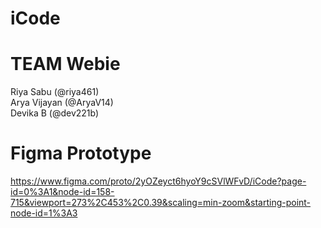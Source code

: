 # iCode
# TEAM Webie
Riya Sabu (@riya461)<br>
Arya Vijayan (@AryaV14) <br>
Devika B (@dev221b)
# Figma Prototype
https://www.figma.com/proto/2yOZeyct6hyoY9cSVlWFvD/iCode?page-id=0%3A1&node-id=158-715&viewport=273%2C453%2C0.39&scaling=min-zoom&starting-point-node-id=1%3A3

